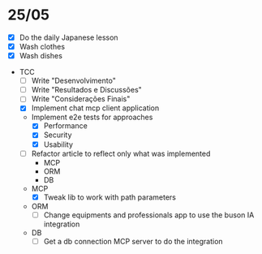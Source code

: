 # 25/05

- [x] Do the daily Japanese lesson 
- [x] Wash clothes
- [x] Wash dishes
- TCC
  - [ ] Write "Desenvolvimento"
  - [ ] Write "Resultados e Discussões"
  - [ ] Write "Considerações Finais"
  - [x] Implement chat mcp client application
  - Implement e2e tests for approaches
    - [x] Performance
    - [x] Security
    - [x] Usability
  - [ ] Refactor article to reflect only what was implemented
    - MCP
    - ORM
    - DB
  - MCP
    - [x] Tweak lib to work with path parameters
  - ORM
    - [ ] Change equipments and professionals app to use the buson IA integration
  - DB
    - [ ] Get a db connection MCP server to do the integration